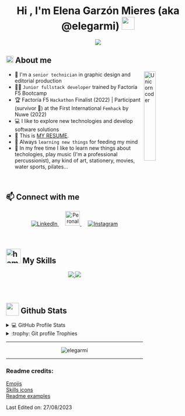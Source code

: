 <h1 align="center">
    Hi , I'm Elena Garzón Mieres (aka @elegarmi) <img src="https://media.giphy.com/media/hvRJCLFzcasrR4ia7z/giphy.gif" width="35">
</h1>

<p align="center">
  <a href="https://git.io/typing-svg">
    <img src="https://readme-typing-svg.herokuapp.com?font=Fira+Code&duration=4000&pause=200&center=true&vCenter=true&width=440&separator=%3C&lines=Fullstack+developer%3CFrontend+lover+&hearts;%3CFactor%C3%ADa+F5+Hackathon+Finalist%3CCompetitive+Programmer%3CSenior+graphic+design+technician%3CAlways+learning+new+things">
  </a>
</p>

## <img alt="hi-star" src="https://media.giphy.com/media/ObNTw8Uzwy6KQ/giphy.gif" width="20"> About me

<img width="25%" align="right" alt="Unicorn coder" src="https://media.giphy.com/media/3ohs4BSacFKI7A717y/giphy.gif" />

- :school: I'm a `senior technician` in graphic design and editorial production
- :woman_student: `Junior fullstack developer` trained by Factoría F5 Bootcamp
- :trophy: Factoría F5 `Hackathon` Finalist (2022) | Participant (survivor :rofl:) at the First International `Femhack` by Nuwe (2022)
- :computer: I like to explore new technologies and develop software solutions
- :eyes: This is [MY RESUME](https://drive.google.com/file/d/19Y--udPP-_Kwq5WW27DOGnz-AykDgqa3/).
- :brain: Always `learning new things` for feeding my mind
- :revolving_hearts: In my free time I like to learn new things about techologies, play music (I'm a professional percussionist), any kind of art, stationery, movies, water sports, pilates...

<br>

## :mailbox: Connect with me

<p align="center">
  <a href="https://www.linkedin.com/in/elegarmi/">
    <img src="https://skillicons.dev/icons?i=linkedin" alt="LinkedIn" />
  </a>
  &emsp;
  <a href="https://www.detallinos.com/">
    <img width="40px" src="https://icon-library.com/images/www-icon-png/www-icon-png-5.jpg" alt="Peronal project"/>
  </a>
  &emsp;
  <a href="https://www.instagram.com/detallinos/">
    <img src="https://skillicons.dev/icons?i=instagram" alt="Instagram" />
  </a>
</p>

<br>

## <img alt="hammer-wrench" src="https://media.giphy.com/media/jSKBmKkvo2dPQQtsR1/giphy.gif" width="40"> My Skills

<p align="center">
  <a href="https://skillicons.dev">
    <img src="https://skillicons.dev/icons?i=angular,bootstrap,css,git,html,java,jest,js,jquery,laravel,nodejs,php,sass,ts,vite,vue" />
  </a>
  <a href="https://skillicons.dev">
    <img src="https://skillicons.dev/icons?i=eclipse,figma,idea,ai,ps,postman,vscode,wordpress" />
  </a>
</p>

<br/>

## <img src="https://media.giphy.com/media/iY8CRBdQXODJSCERIr/giphy.gif" width="35" style="position: relative; top: 6px;"> Github Stats

<details>
  <summary>💻 GitHub Profile Stats</summary>

  <br/>

  <!-- <p align="center">
      <a href="https://github.com/anuraghazra/github-readme-stats"><img alt="elegarmi's Github Stats" src="https://github-readme-stats.vercel.app/api?username=elegarmi&show_icons=true&count_private=true&theme=chalk" height="192px"/></a>
  </p> -->
  <p align="center">
      <img src="https://github-readme-stats.vercel.app/api/top-langs?username=elegarmi&langs_count=10&show_icons=true&locale=en&layout=compact&theme=chalk" alt="elegarmi" height="192px"/></p>
  </p>
</details>

<!-- <details>
  <summary>⚡ Recent GitHub Activity</summary>
  
  <br/>

  <p align="center">
    <a href="https://github.com/elegarmi"><img alt="elegarmi's Activity Graph" src="https://activity-graph.herokuapp.com/graph?username=elegarmi&custom_title=elegarmi's%20Contribution%20Graph&theme=react-dark" /></a>
  </p>
</details> -->

<details>
  <summary>:trophy: Git profile Trophies</summary>

  <br/>

  <p align="center">
    <a href="https://github.com/ryo-ma/github-profile-trophy">
        <img src="https://github-profile-trophy.vercel.app/?username=elegarmi&layout=compact&theme=chalk" alt="elegarmi profile trophies" />
    </a>
  </p>

</details>

-----

<p align="center"> 
	<img src="https://komarev.com/ghpvc/?username=elegarmi" alt="elegarmi" /> 
</p>

-----
### Readme credits: 
[Emojis](https://github.com/ikatyang/emoji-cheat-sheet/blob/master/README.md)
<br>
[Skills icons](https://github.com/tandpfun/skill-icons)
<br>
[Readme examples](https://github.com/durgeshsamariya/awesome-github-profile-readme-templates)

Last Edited on: 
27/08/2023
